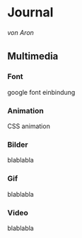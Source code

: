 # Journal
###### von Aron

## Multimedia
### Font
google font einbindung
### Animation
CSS animation
### Bilder
blablabla
### Gif
blablabla
### Video
blablabla


